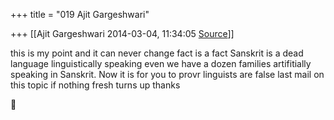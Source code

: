 +++
title = "019 Ajit Gargeshwari"

+++
[[Ajit Gargeshwari	2014-03-04, 11:34:05 [Source](https://groups.google.com/g/samskrita/c/PR2bj1VMfvw)]]



this is my point and it can never change fact is a fact Sanskrit is a dead language linguistically speaking even we have a dozen families artifitially speaking in Sanskrit. Now it is for you to provr linguists are false last mail on this topic if nothing fresh turns up thanks




